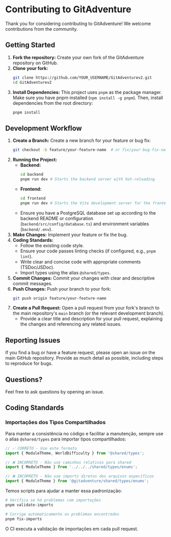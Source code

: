 # Contributing to GitAdventure

Thank you for considering contributing to GitAdventure! We welcome contributions from the community.

## Getting Started

1.  **Fork the repository:** Create your own fork of the GitAdventure repository on GitHub.
2.  **Clone your fork:**
    ```bash
    git clone https://github.com/YOUR_USERNAME/GitAdventurev2.git
    cd GitAdventurev2
    ```
3.  **Install Dependencies:** This project uses `pnpm` as the package manager. Make sure you have pnpm installed (`npm install -g pnpm`). Then, install dependencies from the root directory:
    ```bash
    pnpm install
    ```

## Development Workflow

1.  **Create a Branch:** Create a new branch for your feature or bug fix:
    ```bash
    git checkout -b feature/your-feature-name  # or fix/your-bug-fix-name
    ```
2.  **Running the Project:**
    *   **Backend:**
        ```bash
        cd backend
        pnpm run dev # Starts the backend server with hot-reloading
        ```
    *   **Frontend:**
        ```bash
        cd frontend
        pnpm run dev # Starts the Vite development server for the frontend
        ```
    *   Ensure you have a PostgreSQL database set up according to the backend README or configuration (`backend/src/config/database.ts`) and environment variables (`backend/.env`).
3.  **Make Changes:** Implement your feature or fix the bug.
4.  **Coding Standards:**
    *   Follow the existing code style.
    *   Ensure your code passes linting checks (if configured, e.g., `pnpm lint`).
    *   Write clear and concise code with appropriate comments (TSDoc/JSDoc).
    *   Import types using the alias `@shared/types`.
5.  **Commit Changes:** Commit your changes with clear and descriptive commit messages.
6.  **Push Changes:** Push your branch to your fork:
    ```bash
    git push origin feature/your-feature-name
    ```
7.  **Create a Pull Request:** Open a pull request from your fork's branch to the main repository's `main` branch (or the relevant development branch).
    *   Provide a clear title and description for your pull request, explaining the changes and referencing any related issues.

## Reporting Issues

If you find a bug or have a feature request, please open an issue on the main GitHub repository. Provide as much detail as possible, including steps to reproduce for bugs.

## Questions?

Feel free to ask questions by opening an issue.

## Coding Standards

### Importações dos Tipos Compartilhados

Para manter a consistência no código e facilitar a manutenção, sempre use o alias `@shared/types` para importar tipos compartilhados:

```typescript
// ✅ CORRETO - Use este formato
import { ModuleTheme, WorldDifficulty } from '@shared/types';

// ❌ INCORRETO - Não use caminhos relativos para shared
import { ModuleTheme } from '../../../shared/types/enums';

// ❌ INCORRETO - Não use imports diretos dos arquivos específicos
import { ModuleTheme } from '@gitadventure/shared/types/enums';
```

Temos scripts para ajudar a manter essa padronização:

```bash
# Verifica se há problemas com importações
pnpm validate-imports

# Corrige automaticamente os problemas encontrados
pnpm fix-imports
```

O CI executa a validação de importações em cada pull request.